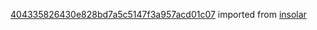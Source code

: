 [404335826430e828bd7a5c5147f3a957acd01c07](https://github.com/insolar/insolar/commit/404335826430e828bd7a5c5147f3a957acd01c07) imported from [insolar](https://github.com/insolar/insolar)
